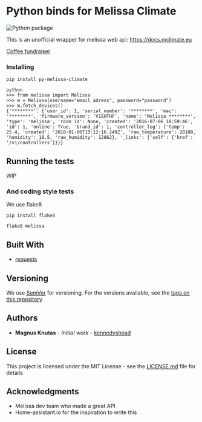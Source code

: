 # Python binds for Melissa Climate

![Python package](https://github.com/kennedyshead/py-melissa-climate/workflows/Python%20package/badge.svg)

This is an unofficial wrapper for melissa web api: https://docs.mclimate.eu

[Coffee fundraiser](https://paypal.me/pools/c/8177s58qSX)

### Installing

```
pip install py-melissa-climate
```

```
python
>>> from melissa import Melissa
>>> m = Melissa(username="email_adress", password="password")
>>> m.fetch_devices()
{'********': {'user_id': 1, 'serial_number': '********', 'mac': '********', 'firmware_version': 'V1SHTHF', 'name': 'Melissa ********', 'type': 'melissa', 'room_id': None, 'created': '2016-07-06 18:59:46', 'id': 1, 'online': True, 'brand_id': 1, 'controller_log': {'temp': 25.4, 'created': '2018-01-06T10:12:16.249Z', 'raw_temperature': 28188, 'humidity': 18.5, 'raw_humidity': 12862}, '_links': {'self': {'href': '/v1/controllers'}}}}
```

## Running the tests

WIP

### And coding style tests

We use flake8

```
pip install flake8
```
```
flake8 melissa
```

## Built With

* [requests](http://docs.python-requests.org/en/master/)

## Versioning

We use [SemVer](http://semver.org/) for versioning. For the versions available, see the [tags on this repository](https://github.com/kennedyshead/py-melissa-climate/tags).

## Authors

* **Magnus Knutas** - *Initial work* - [kennedyshead](https://github.com/kennedyshead)

## License

This project is licensed under the MIT License - see the [LICENSE.md](LICENSE.md) file for details

## Acknowledgments

* Melissa dev team who made a great API
* Home-assistant.io for the inspiration to write this
